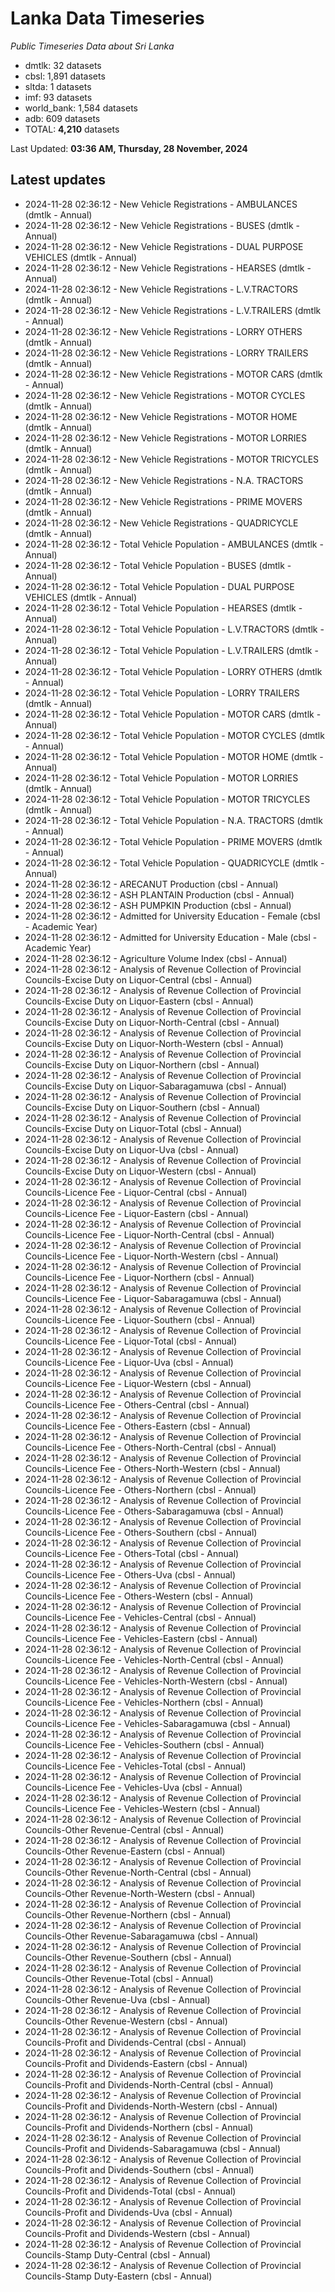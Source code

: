 # Lanka Data Timeseries
*Public Timeseries Data about Sri Lanka*

* dmtlk: 32 datasets
* cbsl: 1,891 datasets
* sltda: 1 datasets
* imf: 93 datasets
* world_bank: 1,584 datasets
* adb: 609 datasets
* TOTAL: **4,210** datasets

Last Updated: **03:36 AM, Thursday, 28 November, 2024**

## Latest updates

* 2024-11-28 02:36:12 - New Vehicle Registrations - AMBULANCES (dmtlk - Annual)
* 2024-11-28 02:36:12 - New Vehicle Registrations - BUSES (dmtlk - Annual)
* 2024-11-28 02:36:12 - New Vehicle Registrations - DUAL PURPOSE VEHICLES (dmtlk - Annual)
* 2024-11-28 02:36:12 - New Vehicle Registrations - HEARSES (dmtlk - Annual)
* 2024-11-28 02:36:12 - New Vehicle Registrations - L.V.TRACTORS (dmtlk - Annual)
* 2024-11-28 02:36:12 - New Vehicle Registrations - L.V.TRAILERS (dmtlk - Annual)
* 2024-11-28 02:36:12 - New Vehicle Registrations - LORRY OTHERS (dmtlk - Annual)
* 2024-11-28 02:36:12 - New Vehicle Registrations - LORRY TRAILERS (dmtlk - Annual)
* 2024-11-28 02:36:12 - New Vehicle Registrations - MOTOR CARS (dmtlk - Annual)
* 2024-11-28 02:36:12 - New Vehicle Registrations - MOTOR CYCLES (dmtlk - Annual)
* 2024-11-28 02:36:12 - New Vehicle Registrations - MOTOR HOME (dmtlk - Annual)
* 2024-11-28 02:36:12 - New Vehicle Registrations - MOTOR LORRIES (dmtlk - Annual)
* 2024-11-28 02:36:12 - New Vehicle Registrations - MOTOR TRICYCLES (dmtlk - Annual)
* 2024-11-28 02:36:12 - New Vehicle Registrations - N.A. TRACTORS (dmtlk - Annual)
* 2024-11-28 02:36:12 - New Vehicle Registrations - PRIME MOVERS (dmtlk - Annual)
* 2024-11-28 02:36:12 - New Vehicle Registrations - QUADRICYCLE (dmtlk - Annual)
* 2024-11-28 02:36:12 - Total Vehicle Population - AMBULANCES (dmtlk - Annual)
* 2024-11-28 02:36:12 - Total Vehicle Population - BUSES (dmtlk - Annual)
* 2024-11-28 02:36:12 - Total Vehicle Population - DUAL PURPOSE VEHICLES (dmtlk - Annual)
* 2024-11-28 02:36:12 - Total Vehicle Population - HEARSES (dmtlk - Annual)
* 2024-11-28 02:36:12 - Total Vehicle Population - L.V.TRACTORS (dmtlk - Annual)
* 2024-11-28 02:36:12 - Total Vehicle Population - L.V.TRAILERS (dmtlk - Annual)
* 2024-11-28 02:36:12 - Total Vehicle Population - LORRY OTHERS (dmtlk - Annual)
* 2024-11-28 02:36:12 - Total Vehicle Population - LORRY TRAILERS (dmtlk - Annual)
* 2024-11-28 02:36:12 - Total Vehicle Population - MOTOR CARS (dmtlk - Annual)
* 2024-11-28 02:36:12 - Total Vehicle Population - MOTOR CYCLES (dmtlk - Annual)
* 2024-11-28 02:36:12 - Total Vehicle Population - MOTOR HOME (dmtlk - Annual)
* 2024-11-28 02:36:12 - Total Vehicle Population - MOTOR LORRIES (dmtlk - Annual)
* 2024-11-28 02:36:12 - Total Vehicle Population - MOTOR TRICYCLES (dmtlk - Annual)
* 2024-11-28 02:36:12 - Total Vehicle Population - N.A. TRACTORS (dmtlk - Annual)
* 2024-11-28 02:36:12 - Total Vehicle Population - PRIME MOVERS (dmtlk - Annual)
* 2024-11-28 02:36:12 - Total Vehicle Population - QUADRICYCLE (dmtlk - Annual)
* 2024-11-28 02:36:12 - ARECANUT Production (cbsl - Annual)
* 2024-11-28 02:36:12 - ASH PLANTAIN Production (cbsl - Annual)
* 2024-11-28 02:36:12 - ASH PUMPKIN Production (cbsl - Annual)
* 2024-11-28 02:36:12 - Admitted for University Education - Female (cbsl - Academic Year)
* 2024-11-28 02:36:12 - Admitted for University Education - Male (cbsl - Academic Year)
* 2024-11-28 02:36:12 - Agriculture Volume Index (cbsl - Annual)
* 2024-11-28 02:36:12 - Analysis of Revenue Collection of Provincial Councils-Excise Duty on Liquor-Central (cbsl - Annual)
* 2024-11-28 02:36:12 - Analysis of Revenue Collection of Provincial Councils-Excise Duty on Liquor-Eastern (cbsl - Annual)
* 2024-11-28 02:36:12 - Analysis of Revenue Collection of Provincial Councils-Excise Duty on Liquor-North-Central (cbsl - Annual)
* 2024-11-28 02:36:12 - Analysis of Revenue Collection of Provincial Councils-Excise Duty on Liquor-North-Western (cbsl - Annual)
* 2024-11-28 02:36:12 - Analysis of Revenue Collection of Provincial Councils-Excise Duty on Liquor-Northern (cbsl - Annual)
* 2024-11-28 02:36:12 - Analysis of Revenue Collection of Provincial Councils-Excise Duty on Liquor-Sabaragamuwa (cbsl - Annual)
* 2024-11-28 02:36:12 - Analysis of Revenue Collection of Provincial Councils-Excise Duty on Liquor-Southern (cbsl - Annual)
* 2024-11-28 02:36:12 - Analysis of Revenue Collection of Provincial Councils-Excise Duty on Liquor-Total (cbsl - Annual)
* 2024-11-28 02:36:12 - Analysis of Revenue Collection of Provincial Councils-Excise Duty on Liquor-Uva (cbsl - Annual)
* 2024-11-28 02:36:12 - Analysis of Revenue Collection of Provincial Councils-Excise Duty on Liquor-Western (cbsl - Annual)
* 2024-11-28 02:36:12 - Analysis of Revenue Collection of Provincial Councils-Licence Fee - Liquor-Central (cbsl - Annual)
* 2024-11-28 02:36:12 - Analysis of Revenue Collection of Provincial Councils-Licence Fee - Liquor-Eastern (cbsl - Annual)
* 2024-11-28 02:36:12 - Analysis of Revenue Collection of Provincial Councils-Licence Fee - Liquor-North-Central (cbsl - Annual)
* 2024-11-28 02:36:12 - Analysis of Revenue Collection of Provincial Councils-Licence Fee - Liquor-North-Western (cbsl - Annual)
* 2024-11-28 02:36:12 - Analysis of Revenue Collection of Provincial Councils-Licence Fee - Liquor-Northern (cbsl - Annual)
* 2024-11-28 02:36:12 - Analysis of Revenue Collection of Provincial Councils-Licence Fee - Liquor-Sabaragamuwa (cbsl - Annual)
* 2024-11-28 02:36:12 - Analysis of Revenue Collection of Provincial Councils-Licence Fee - Liquor-Southern (cbsl - Annual)
* 2024-11-28 02:36:12 - Analysis of Revenue Collection of Provincial Councils-Licence Fee - Liquor-Total (cbsl - Annual)
* 2024-11-28 02:36:12 - Analysis of Revenue Collection of Provincial Councils-Licence Fee - Liquor-Uva (cbsl - Annual)
* 2024-11-28 02:36:12 - Analysis of Revenue Collection of Provincial Councils-Licence Fee - Liquor-Western (cbsl - Annual)
* 2024-11-28 02:36:12 - Analysis of Revenue Collection of Provincial Councils-Licence Fee - Others-Central (cbsl - Annual)
* 2024-11-28 02:36:12 - Analysis of Revenue Collection of Provincial Councils-Licence Fee - Others-Eastern (cbsl - Annual)
* 2024-11-28 02:36:12 - Analysis of Revenue Collection of Provincial Councils-Licence Fee - Others-North-Central (cbsl - Annual)
* 2024-11-28 02:36:12 - Analysis of Revenue Collection of Provincial Councils-Licence Fee - Others-North-Western (cbsl - Annual)
* 2024-11-28 02:36:12 - Analysis of Revenue Collection of Provincial Councils-Licence Fee - Others-Northern (cbsl - Annual)
* 2024-11-28 02:36:12 - Analysis of Revenue Collection of Provincial Councils-Licence Fee - Others-Sabaragamuwa (cbsl - Annual)
* 2024-11-28 02:36:12 - Analysis of Revenue Collection of Provincial Councils-Licence Fee - Others-Southern (cbsl - Annual)
* 2024-11-28 02:36:12 - Analysis of Revenue Collection of Provincial Councils-Licence Fee - Others-Total (cbsl - Annual)
* 2024-11-28 02:36:12 - Analysis of Revenue Collection of Provincial Councils-Licence Fee - Others-Uva (cbsl - Annual)
* 2024-11-28 02:36:12 - Analysis of Revenue Collection of Provincial Councils-Licence Fee - Others-Western (cbsl - Annual)
* 2024-11-28 02:36:12 - Analysis of Revenue Collection of Provincial Councils-Licence Fee - Vehicles-Central (cbsl - Annual)
* 2024-11-28 02:36:12 - Analysis of Revenue Collection of Provincial Councils-Licence Fee - Vehicles-Eastern (cbsl - Annual)
* 2024-11-28 02:36:12 - Analysis of Revenue Collection of Provincial Councils-Licence Fee - Vehicles-North-Central (cbsl - Annual)
* 2024-11-28 02:36:12 - Analysis of Revenue Collection of Provincial Councils-Licence Fee - Vehicles-North-Western (cbsl - Annual)
* 2024-11-28 02:36:12 - Analysis of Revenue Collection of Provincial Councils-Licence Fee - Vehicles-Northern (cbsl - Annual)
* 2024-11-28 02:36:12 - Analysis of Revenue Collection of Provincial Councils-Licence Fee - Vehicles-Sabaragamuwa (cbsl - Annual)
* 2024-11-28 02:36:12 - Analysis of Revenue Collection of Provincial Councils-Licence Fee - Vehicles-Southern (cbsl - Annual)
* 2024-11-28 02:36:12 - Analysis of Revenue Collection of Provincial Councils-Licence Fee - Vehicles-Total (cbsl - Annual)
* 2024-11-28 02:36:12 - Analysis of Revenue Collection of Provincial Councils-Licence Fee - Vehicles-Uva (cbsl - Annual)
* 2024-11-28 02:36:12 - Analysis of Revenue Collection of Provincial Councils-Licence Fee - Vehicles-Western (cbsl - Annual)
* 2024-11-28 02:36:12 - Analysis of Revenue Collection of Provincial Councils-Other Revenue-Central (cbsl - Annual)
* 2024-11-28 02:36:12 - Analysis of Revenue Collection of Provincial Councils-Other Revenue-Eastern (cbsl - Annual)
* 2024-11-28 02:36:12 - Analysis of Revenue Collection of Provincial Councils-Other Revenue-North-Central (cbsl - Annual)
* 2024-11-28 02:36:12 - Analysis of Revenue Collection of Provincial Councils-Other Revenue-North-Western (cbsl - Annual)
* 2024-11-28 02:36:12 - Analysis of Revenue Collection of Provincial Councils-Other Revenue-Northern (cbsl - Annual)
* 2024-11-28 02:36:12 - Analysis of Revenue Collection of Provincial Councils-Other Revenue-Sabaragamuwa (cbsl - Annual)
* 2024-11-28 02:36:12 - Analysis of Revenue Collection of Provincial Councils-Other Revenue-Southern (cbsl - Annual)
* 2024-11-28 02:36:12 - Analysis of Revenue Collection of Provincial Councils-Other Revenue-Total (cbsl - Annual)
* 2024-11-28 02:36:12 - Analysis of Revenue Collection of Provincial Councils-Other Revenue-Uva (cbsl - Annual)
* 2024-11-28 02:36:12 - Analysis of Revenue Collection of Provincial Councils-Other Revenue-Western (cbsl - Annual)
* 2024-11-28 02:36:12 - Analysis of Revenue Collection of Provincial Councils-Profit and Dividends-Central (cbsl - Annual)
* 2024-11-28 02:36:12 - Analysis of Revenue Collection of Provincial Councils-Profit and Dividends-Eastern (cbsl - Annual)
* 2024-11-28 02:36:12 - Analysis of Revenue Collection of Provincial Councils-Profit and Dividends-North-Central (cbsl - Annual)
* 2024-11-28 02:36:12 - Analysis of Revenue Collection of Provincial Councils-Profit and Dividends-North-Western (cbsl - Annual)
* 2024-11-28 02:36:12 - Analysis of Revenue Collection of Provincial Councils-Profit and Dividends-Northern (cbsl - Annual)
* 2024-11-28 02:36:12 - Analysis of Revenue Collection of Provincial Councils-Profit and Dividends-Sabaragamuwa (cbsl - Annual)
* 2024-11-28 02:36:12 - Analysis of Revenue Collection of Provincial Councils-Profit and Dividends-Southern (cbsl - Annual)
* 2024-11-28 02:36:12 - Analysis of Revenue Collection of Provincial Councils-Profit and Dividends-Total (cbsl - Annual)
* 2024-11-28 02:36:12 - Analysis of Revenue Collection of Provincial Councils-Profit and Dividends-Uva (cbsl - Annual)
* 2024-11-28 02:36:12 - Analysis of Revenue Collection of Provincial Councils-Profit and Dividends-Western (cbsl - Annual)
* 2024-11-28 02:36:12 - Analysis of Revenue Collection of Provincial Councils-Stamp Duty-Central (cbsl - Annual)
* 2024-11-28 02:36:12 - Analysis of Revenue Collection of Provincial Councils-Stamp Duty-Eastern (cbsl - Annual)